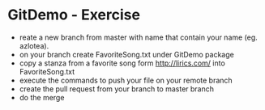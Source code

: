 # GitDemo - Exercise

- reate a new branch from master with name that contain your name (eg. azlotea).
- on your branch create FavoriteSong.txt under GitDemo package
- copy a stanza from a favorite song form http://lirics.com/ into FavoriteSong.txt
- execute the commands to push your file on your remote branch
- create the pull request from your branch to master branch
- do the merge
